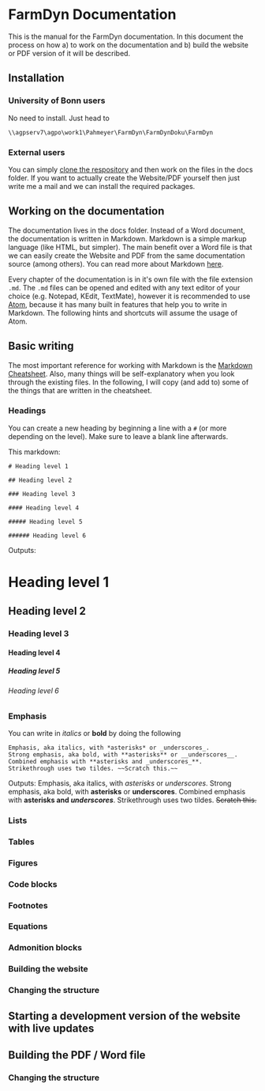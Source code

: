 # FarmDyn Documentation
This is the manual for the FarmDyn documentation. 
In this document the process on how a) to work on the documentation and b) build the website or PDF version of it will be described.

## Installation

### University of Bonn users
No need to install. Just head to

`\\agpserv7\agpo\work1\Pahmeyer\FarmDyn\FarmDynDoku\FarmDyn`

### External users
You can simply [clone the respository](https://help.github.com/articles/cloning-a-repository/) and then work on the files in the docs folder. If you want to actually create the Website/PDF yourself then just write me a mail and we can install the required packages.

## Working on the documentation

The documentation lives in the docs folder. Instead of a Word document, the documentation is written in Markdown. Markdown is a simple markup language (like HTML, but simpler). The main benefit over a Word file is that we can easily create the Website and PDF from the same documentation source (among others). You can read more about Markdown [here](https://www.markdownguide.org/getting-started).

Every chapter of the documentation is in it's own file with the file extension `.md`. The `.md` files can be opened and edited with any text editor of your choice (e.g. Notepad, KEdit, TextMate), however it is recommended to use [Atom](https://atom.io/), because it has many built in features that help you to write in Markdown. The following hints and shortcuts will assume the usage of Atom.

## Basic writing
The most important reference for working with Markdown is the [Markdown Cheatsheet](https://github.com/adam-p/markdown-here/wiki/Markdown-Cheatsheet).
Also, many things will be self-explanatory when you look through the existing files.
In the following, I will copy (and add to) some of the things that are written in the cheatsheet.


### Headings
You can create a new heading by beginning a line with a `#` (or more depending on the level). Make sure to leave a blank line afterwards.

This markdown:
```
# Heading level 1

## Heading level 2

### Heading level 3

#### Heading level 4

##### Heading level 5

###### Heading level 6

```
Outputs:

# Heading level 1

## Heading level 2

### Heading level 3

#### Heading level 4

##### Heading level 5

###### Heading level 6


### Emphasis
You can write in *italics* or **bold** by doing the following 
```
Emphasis, aka italics, with *asterisks* or _underscores_.
Strong emphasis, aka bold, with **asterisks** or __underscores__.
Combined emphasis with **asterisks and _underscores_**.
Strikethrough uses two tildes. ~~Scratch this.~~
```
Outputs:
Emphasis, aka italics, with *asterisks* or _underscores_.
Strong emphasis, aka bold, with **asterisks** or __underscores__.
Combined emphasis with **asterisks and _underscores_**.
Strikethrough uses two tildes. ~~Scratch this.~~

### Lists

### Tables

### Figures

### Code blocks

### Footnotes

### Equations

### Admonition blocks

### Building the website

### Changing the structure

## Starting a development version of the website with live updates

## Building the PDF / Word file

### Changing the structure
